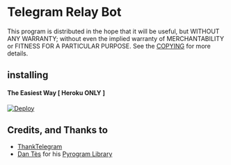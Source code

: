 # Telegram Relay Bot

This program is distributed in the hope that it will be useful, but WITHOUT ANY WARRANTY; without even the implied warranty of MERCHANTABILITY or FITNESS FOR A PARTICULAR PURPOSE. See the [COPYING](./../COPYING) for more details.


## installing

#### The Easiest Way [ Heroku ONLY ]

[![Deploy](https://www.herokucdn.com/deploy/button.svg)](https://heroku.com/deploy?template=https://github.com/Pradarsh12/NoPMsBot)


## Credits, and Thanks to

* [ThankTelegram](https://telegram.dog/ThankTelegram)
* [Dan Tès](https://telegram.dog/haskell) for his [Pyrogram Library](https://github.com/pyrogram/pyrogram)
